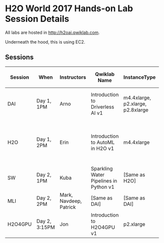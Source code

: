 # H2O World 2017 Hands-on Lab Session Details

All labs are hosted in <http://h2oai.qwiklab.com>.

Underneath the hood, this is using EC2.

## Sessions

Session | When | Instructors | Qwiklab Name | InstanceType | AMI (us-west-2 / Oregon) | Docker image
------- | ---- | ----------- | ------------ | ------------ | ------------------------ | ------------
DAI | Day 1, 1PM | Arno |Introduction to Driverless AI v1 | m4.4xlarge, p2.xlarge, p2.8xlarge | ami-b4548fcc | Driverless AI product docker image
H2O | Day 1, 2PM | Erin | Introduction to AutoML in H2O v1 | m4.4xlarge | ami-fa22f982 | h2o-world-2017 docker image from this repo
SW | Day 2, 1PM | Kuba | Sparkling Water Pipelines in Python v1 | [Same as H2O] | [Same as H2O] | [Same as H2O]
MLI | Day 2, 2PM | Mark, Navdeep, Patrick | [Same as DAI] | [Same as DAI] | [Same as DAI]| [Same as DAI]
H2O4GPU | Day 2, 3:15PM | Jon | Introduction to H2O4GPU v1 | p2.xlarge | ami-92f42eea | [h2o4gpu repo](https://github.com/h2oai/h2o4gpu) docker image

